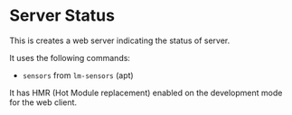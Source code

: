 # Server Status

This is creates a web server indicating the status of server.

It uses the following commands:
 * `sensors` from `lm-sensors` (apt)

It has HMR (Hot Module replacement) enabled on the development mode for the web client.